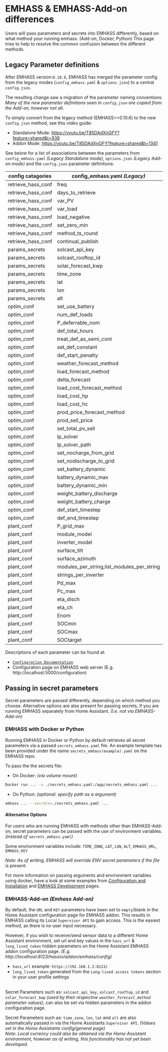 # EMHASS & EMHASS-Add-on differences
Users will pass parameters and secrets into EMHASS differently, based on what method your running emhass. (Add-on, Docker, Python)
This page tries to help to resolve the common confusion between the different methods.

## Legacy Parameter definitions  
After EMHASS version:`0.10.6`, EMHASS has merged the parameter config from the legacy modes (`config_emhass.yaml` & `options.json`) to a central `config.json`.

The resulting change saw a migration of the parameter naming conventions.   
*Many of the new parameter definitions seen in `config.json` are copied from the Add-on, however not all.*

To simply convert from the legacy method (EMHASS>=0.10.6) to the new `config.json` method, see this video guide:  
- Standalone Mode: https://youtu.be/T85DAdXnGFY?feature=shared&t=938
- Addon Mode: https://youtu.be/T85DAdXnGFY?feature=shared&t=1341

See below for a list of associations between the parameters from `config_emhass.yaml` *(Legacy Standalone mode)*, `options.json` *(Legacy Add-on mode)* and the `config.json` parameter definitions:  

| config catagories | config_emhass.yaml *(Legacy)* | config.json | options.json list dictionary key *(Legacy)* |
| ------ | ------------------ | ------------ | -------------------------------- |
| retrieve_hass_conf |  freq |  optimization_time_step | |
| retrieve_hass_conf |  days_to_retrieve |  historic_days_to_retrieve | |
| retrieve_hass_conf |  var_PV |  sensor_power_photovoltaics | |
| retrieve_hass_conf |  var_load |  sensor_power_load_no_var_loads | |
| retrieve_hass_conf |  load_negative |  load_negative | |
| retrieve_hass_conf |  set_zero_min |  set_zero_min | |
| retrieve_hass_conf |  method_ts_round |  method_ts_round | |
| retrieve_hass_conf |  continual_publish |  continual_publish | |
| params_secrets |  solcast_api_key |  optional_solcast_api_key | |
| params_secrets |  solcast_rooftop_id |  optional_solcast_rooftop_id | |
| params_secrets |  solar_forecast_kwp |  optional_solar_forecast_kwp | |
| params_secrets |  time_zone |  time_zone | |
| params_secrets |  lat |  Latitude | |
| params_secrets |  lon |  Longitude | |
| params_secrets |  alt |  Altitude | |
| optim_conf |  set_use_battery |  set_use_battery | |
| optim_conf |  num_def_loads |  number_of_deferrable_loads | |
| optim_conf |  P_deferrable_nom |  list_nominal_power_of_deferrable_loads |  nominal_power_of_deferrable_loads | 
| optim_conf |  def_total_hours |  list_operating_hours_of_each_deferrable_load |  operating_hours_of_each_deferrable_load | 
| optim_conf |  treat_def_as_semi_cont |  list_treat_deferrable_load_as_semi_cont |  treat_deferrable_load_as_semi_cont | 
| optim_conf |  set_def_constant |  list_set_deferrable_load_single_constant |  set_deferrable_load_single_constant | 
| optim_conf |  def_start_penalty |  list_set_deferrable_startup_penalty |  set_deferrable_startup_penalty | 
| optim_conf |  weather_forecast_method |  weather_forecast_method | |
| optim_conf |  load_forecast_method |  load_forecast_method | |
| optim_conf |  delta_forecast |  delta_forecast_daily | |
| optim_conf |  load_cost_forecast_method |  load_cost_forecast_method | |
| optim_conf |  load_cost_hp |  load_peak_hours_cost | |
| optim_conf |  load_cost_hc |  load_offpeak_hours_cost | |
| optim_conf |  prod_price_forecast_method |  production_price_forecast_method | |
| optim_conf |  prod_sell_price |  photovoltaic_production_sell_price | |
| optim_conf |  set_total_pv_sell |  set_total_pv_sell | |
| optim_conf |  lp_solver |  lp_solver | |
| optim_conf |  lp_solver_path |  lp_solver_path | |
| optim_conf |  set_nocharge_from_grid |  set_nocharge_from_grid | |
| optim_conf |  set_nodischarge_to_grid |  set_nodischarge_to_grid | |
| optim_conf |  set_battery_dynamic |  set_battery_dynamic | |
| optim_conf |  battery_dynamic_max |  battery_dynamic_max | |
| optim_conf |  battery_dynamic_min |  battery_dynamic_min | |
| optim_conf |  weight_battery_discharge |  weight_battery_discharge | | 
| optim_conf |  weight_battery_charge |  weight_battery_charge | |
| optim_conf |  def_start_timestep |  list_start_timesteps_of_each_deferrable_load |  start_timesteps_of_each_deferrable_load | 
| optim_conf |  def_end_timestep |  list_end_timesteps_of_each_deferrable_load |  end_timesteps_of_each_deferrable_load | 
| plant_conf |  P_grid_max |  maximum_power_from_grid | |
| plant_conf |  module_model |  list_pv_module_model |  pv_module_model  | |
| plant_conf |  inverter_model |  list_pv_inverter_model |  pv_inverter_model  | |
| plant_conf |  surface_tilt |  list_surface_tilt |  surface_tilt  | |
| plant_conf |  surface_azimuth |  list_surface_azimuth |  surface_azimuth | |
| plant_conf |  modules_per_string,list_modules_per_string |  modules_per_string | |
| plant_conf |  strings_per_inverter |  list_strings_per_inverter |  strings_per_inverter | |
| plant_conf |  Pd_max |  battery_discharge_power_max || 
| plant_conf |  Pc_max |  battery_charge_power_max | |
| plant_conf |  eta_disch |  battery_discharge_efficiency | |
| plant_conf |  eta_ch |  battery_charge_efficiency | |
| plant_conf |  Enom |  battery_nominal_energy_capacity | |
| plant_conf |  SOCmin |  battery_minimum_state_of_charge | |
| plant_conf |  SOCmax |  battery_maximum_state_of_charge | |
| plant_conf |  SOCtarget |  battery_target_state_of_charge | |

Descriptions of each parameter can be found at:
-  [`Configuration Documentation`](https://emhass.readthedocs.io/en/latest/config.html) 
- Configuration page on EMHASS web server (E.g. http://localhost:5000/configuration)

## Passing in secret parameters
Secret parameters are passed differently, depending on which method you choose. Alternative options are also present for passing secrets, if you are running EMHASS separately from Home Assistant. _(I.e. not via EMHASS-Add-on)_ 

### EMHASS with Docker or Python
Running EMHASS in Docker or Python by default retrieves all secret parameters via a passed `secrets_emhass.yaml` file. An example template has been provided under the name `secrets_emhass(example).yaml` on the EMHASS repo.

To pass the the secrets file:
- On Docker: *(via volume mount)*
```bash
Docker run ... -v ./secrets_emhass.yaml:/app/secrets_emhass.yaml ...
```
- On Python: *(optional: specify path as a argument)*
```bash
emhass ... --secrets=./secrets_emhass.yaml ...
```

#### Alternative Options
For users who are running EMHASS with methods other than EMHASS-Add-on, secret parameters can be passed with the use of environment variables. _(instead of `secrets_emhass.yaml`)_

Some environment variables include: `TIME_ZONE`, `LAT`, `LON`, `ALT`, `EMHASS_URL`, `EMHASS_KEY`

_Note: As of writing, EMHASS will override ENV secret parameters if the file is present._

For more information on passing arguments and environment variables using docker, have a look at some examples from [Configuration and Installation](https://emhass.readthedocs.io/en/latest/intro.html#configuration-and-installation) and [EMHASS Development](https://emhass.readthedocs.io/en/latest/develop.html) pages. 

### EMHASS-Add-on *(Emhass Add-on)*
By default, the `URL` and `KEY` parameters have been set to `empty`/blank in the Home Assistant configuration page for EMHASS addon. This results in EMHASS calling its Local `Supervisor API` to gain access. This is the easiest method, as there is no user input necessary.  

However, if you wish to receive/send sensor data to a different Home Assistant environment, set url and key values in the `hass_url` & `long_lived_token` hidden parameters on the Home Assistant EMHASS addon configuration page. *(E.g. http://localhost:8123/hassio/addon/emhass/config)*
-  `hass_url` example: `https://192.168.1.2:8123/`  
-  `long_lived_token` generated from the `Long-lived access tokens` section in your user profile settings
</br></br>

Secret Parameters such as: `solcast_api_key`, `solcast_rooftop_id` and `solar_forecast_kwp` _(used by their respective `weather_forecast_method` parameter values)_, can also be set via hidden parameters in the addon configuration page.

Secret Parameters such as: `time_zone`, `lon`, `lat` and `alt` are also automatically passed in via the Home Assistants `Supervisor API`. _(Values set in the Home Assistants config/general page)_  
_Note: Local currency could also be obtained via the Home Assistant environment, however as of writing, this functionality has not yet been developed._



